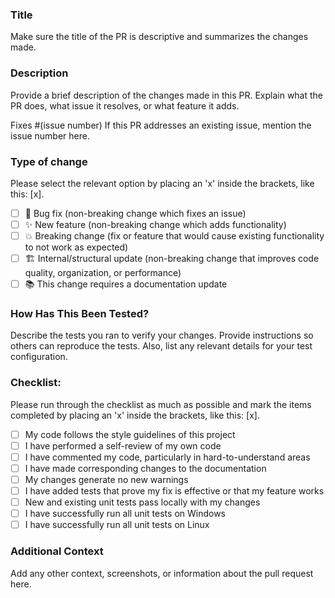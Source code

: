 ### Title
Make sure the title of the PR is descriptive and summarizes the changes made.

### Description
Provide a brief description of the changes made in this PR. Explain what the PR does, what issue it resolves, or what feature it adds.

Fixes #(issue number)
If this PR addresses an existing issue, mention the issue number here.

### Type of change
Please select the relevant option by placing an 'x' inside the brackets, like this: [x].

- [ ] 🐛 Bug fix (non-breaking change which fixes an issue)
- [ ] ✨ New feature (non-breaking change which adds functionality)
- [ ] 💥 Breaking change (fix or feature that would cause existing functionality to not work as expected)
- [ ] 🏗️ Internal/structural update (non-breaking change that improves code quality, organization, or performance)
- [ ] 📚 This change requires a documentation update

### How Has This Been Tested?
Describe the tests you ran to verify your changes. Provide instructions so others can reproduce the tests. Also, list any relevant details for your test configuration.

### Checklist:
Please run through the checklist as much as possible and mark the items completed by placing an 'x' inside the brackets, like this: [x].

- [ ] My code follows the style guidelines of this project
- [ ] I have performed a self-review of my own code
- [ ] I have commented my code, particularly in hard-to-understand areas
- [ ] I have made corresponding changes to the documentation
- [ ] My changes generate no new warnings
- [ ] I have added tests that prove my fix is effective or that my feature works
- [ ] New and existing unit tests pass locally with my changes
- [ ] I have successfully run all unit tests on Windows
- [ ] I have successfully run all unit tests on Linux

### Additional Context
Add any other context, screenshots, or information about the pull request here.